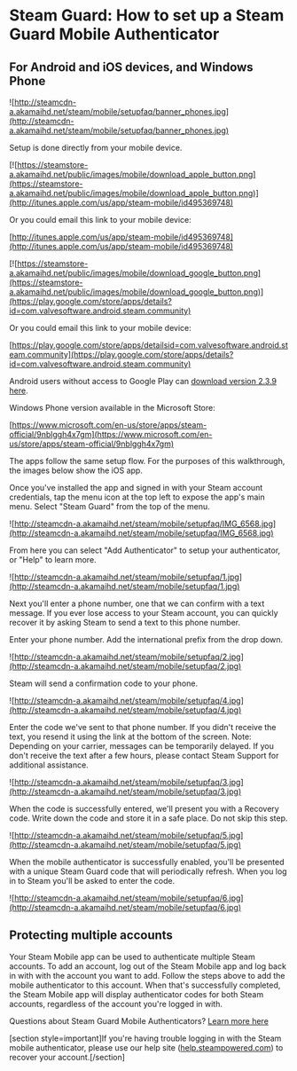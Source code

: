 # Steam Guard: How to set up a Steam Guard Mobile Authenticator

## For Android and iOS devices, and Windows Phone
![http://steamcdn-a.akamaihd.net/steam/mobile/setupfaq/banner_phones.jpg](http://steamcdn-a.akamaihd.net/steam/mobile/setupfaq/banner_phones.jpg)  
  
Setup is done directly from your mobile device.  
  
[![https://steamstore-a.akamaihd.net/public/images/mobile/download_apple_button.png](https://steamstore-a.akamaihd.net/public/images/mobile/download_apple_button.png)](http://itunes.apple.com/us/app/steam-mobile/id495369748)  
  
Or you could email this link to your mobile device:  
  
[http://itunes.apple.com/us/app/steam-mobile/id495369748](http://itunes.apple.com/us/app/steam-mobile/id495369748)  
  
[![https://steamstore-a.akamaihd.net/public/images/mobile/download_google_button.png](https://steamstore-a.akamaihd.net/public/images/mobile/download_google_button.png)](https://play.google.com/store/apps/details?id=com.valvesoftware.android.steam.community)  
  
Or you could email this link to your mobile device:  
  
[https://play.google.com/store/apps/detailsid=com.valvesoftware.android.steam.community](https://play.google.com/store/apps/details?id=com.valvesoftware.android.steam.community)  
  
Android users without access to Google Play can [download version 2.3.9 here](http://media.steampowered.com/apps/steam-android/steam-2.3.9.apk).  
  
Windows Phone version available in the Microsoft Store:  
  
[https://www.microsoft.com/en-us/store/apps/steam-official/9nblggh4x7gm](https://www.microsoft.com/en-us/store/apps/steam-official/9nblggh4x7gm)  
  
The apps follow the same setup flow. For the purposes of this walkthrough, the images below show the iOS app.  
  
Once you've installed the app and signed in with your Steam account credentials, tap the menu icon at the top left to expose the app's main menu. Select "Steam Guard" from the top of the menu.  
  
![http://steamcdn-a.akamaihd.net/steam/mobile/setupfaq/IMG_6568.jpg](http://steamcdn-a.akamaihd.net/steam/mobile/setupfaq/IMG_6568.jpg)  
  
From here you can select "Add Authenticator" to setup your authenticator, or "Help" to learn more.  
  
![http://steamcdn-a.akamaihd.net/steam/mobile/setupfaq/1.jpg](http://steamcdn-a.akamaihd.net/steam/mobile/setupfaq/1.jpg)  
  
Next you'll enter a phone number, one that we can confirm with a text message. If you ever lose access to your Steam account, you can quickly recover it by asking Steam to send a text to this phone number.  
  
Enter your phone number. Add the international prefix from the drop down.  
  
![http://steamcdn-a.akamaihd.net/steam/mobile/setupfaq/2.jpg](http://steamcdn-a.akamaihd.net/steam/mobile/setupfaq/2.jpg)  
  
Steam will send a confirmation code to your phone.  
  
![http://steamcdn-a.akamaihd.net/steam/mobile/setupfaq/4.jpg](http://steamcdn-a.akamaihd.net/steam/mobile/setupfaq/4.jpg)  
  
Enter the code we've sent to that phone number. If you didn't receive the text, you resend it using the link at the bottom of the screen. Note: Depending on your carrier, messages can be temporarily delayed. If you don't receive the text after a few hours, please contact Steam Support for additional assistance.  
  
![http://steamcdn-a.akamaihd.net/steam/mobile/setupfaq/3.jpg](http://steamcdn-a.akamaihd.net/steam/mobile/setupfaq/3.jpg)  
  
When the code is successfully entered, we'll present you with a Recovery code. Write down the code and store it in a safe place. Do not skip this step.  
  
![http://steamcdn-a.akamaihd.net/steam/mobile/setupfaq/5.jpg](http://steamcdn-a.akamaihd.net/steam/mobile/setupfaq/5.jpg)  
  
When the mobile authenticator is successfully enabled, you'll be presented with a unique Steam Guard code that will periodically refresh. When you log in to Steam you'll be asked to enter the code.  
  
![http://steamcdn-a.akamaihd.net/steam/mobile/setupfaq/6.jpg](http://steamcdn-a.akamaihd.net/steam/mobile/setupfaq/6.jpg)  
  
## Protecting multiple accounts
Your Steam Mobile app can be used to authenticate multiple Steam accounts. To add an account, log out of the Steam Mobile app and log back in with with the account you want to add. Follow the steps above to add the mobile authenticator to this account. When that's successfully completed, the Steam Mobile app will display authenticator codes for both Steam accounts, regardless of the account you're logged in with.  
  
Questions about Steam Guard Mobile Authenticators? [Learn more here](https://help.steampowered.com/en/faqs/view/7EFD-3CAE-64D3-1C31?l)  
  
[section style=important]If you're having trouble logging in with the Steam mobile authenticator, please use our help site ([help.steampowered.com](https://help.steampowered.com)) to recover your account.[/section]